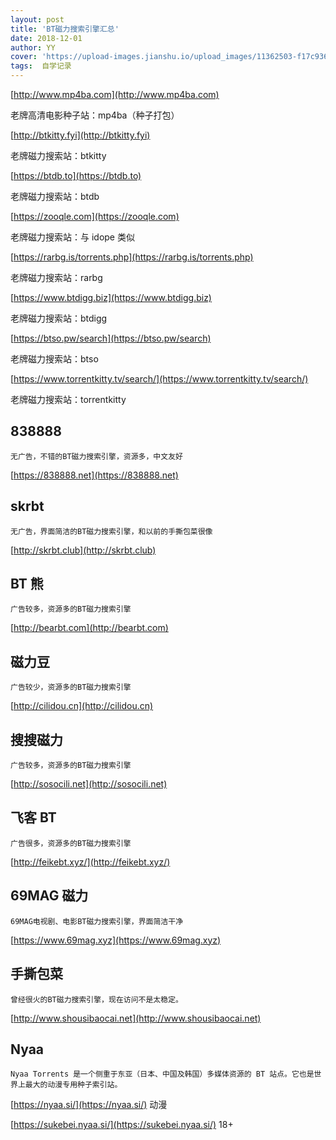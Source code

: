 ```yaml
---
layout: post
title: 'BT磁力搜索引擎汇总'
date: 2018-12-01
author: YY
cover: 'https://upload-images.jianshu.io/upload_images/11362503-f17c936f288cd68a.jpg'
tags:  自学记录 
---
```


[http://www.mp4ba.com](http://www.mp4ba.com)

老牌高清电影种子站：mp4ba（种子打包）

[http://btkitty.fyi](http://btkitty.fyi)

老牌磁力搜索站：btkitty

[https://btdb.to](https://btdb.to)

老牌磁力搜索站：btdb

[https://zooqle.com](https://zooqle.com)

老牌磁力搜索站：与 idope 类似

[https://rarbg.is/torrents.php](https://rarbg.is/torrents.php)

老牌磁力搜索站：rarbg

[https://www.btdigg.biz](https://www.btdigg.biz)

老牌磁力搜索站：btdigg

[https://btso.pw/search](https://btso.pw/search)

老牌磁力搜索站：btso

[https://www.torrentkitty.tv/search/](https://www.torrentkitty.tv/search/)

老牌磁力搜索站：torrentkitty

## 838888 ##

```无广告，不错的BT磁力搜索引擎，资源多，中文友好```

[https://838888.net](https://838888.net)

## skrbt ##
```无广告，界面简洁的BT磁力搜索引擎，和以前的手撕包菜很像```

[http://skrbt.club](http://skrbt.club)

## BT 熊 ##

```广告较多，资源多的BT磁力搜索引擎```

[http://bearbt.com](http://bearbt.com)

## 磁力豆 ##

```广告较少，资源多的BT磁力搜索引擎```

[http://cilidou.cn](http://cilidou.cn)

## 搜搜磁力 ##

```广告较多，资源多的BT磁力搜索引擎```

[http://sosocili.net](http://sosocili.net)

## 飞客 BT ##

 ```广告很多，资源多的BT磁力搜索引擎```

[http://feikebt.xyz/](http://feikebt.xyz/)

## 69MAG 磁力 ##

```69MAG电视剧、电影BT磁力搜索引擎，界面简洁干净```

[https://www.69mag.xyz](https://www.69mag.xyz)

## 手撕包菜 ##

```曾经很火的BT磁力搜索引擎，现在访问不是太稳定。```

[http://www.shousibaocai.net](http://www.shousibaocai.net)

## Nyaa ##

```Nyaa Torrents 是一个侧重于东亚（日本、中国及韩国）多媒体资源的 BT 站点。它也是世界上最大的动漫专用种子索引站。```

[https://nyaa.si/](https://nyaa.si/) 动漫

[https://sukebei.nyaa.si/](https://sukebei.nyaa.si/) 18+